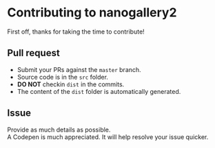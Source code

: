 # Contributing to nanogallery2  

First off, thanks for taking the time to contribute!  
  
  
## Pull request
- Submit your PRs against the `master` branch.
- Source code is in the `src` folder.  
- **DO NOT** checkin `dist` in the commits.
- The content of the `dist` folder is automatically generated.
  
## Issue  
Provide as much details as possible.  
A Codepen is much appreciated. It will help resolve your issue quicker.  




